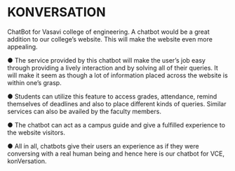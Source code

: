 # KONVERSATION

ChatBot for Vasavi college of engineering. 
A chatbot would be a great addition to our college’s website. This will
make the website even more appealing.

● The service provided by this chatbot will make the user’s job easy
through providing a lively interaction and by solving all of their queries. It
will make it seem as though a lot of information placed across the
website is within one’s grasp.

● Students can utilize this feature to access grades, attendance, remind
themselves of deadlines and also to place different kinds of queries.
Similar services can also be availed by the faculty members.

● The chatbot can act as a campus guide and give a fulfilled experience to
the website visitors.

● All in all, chatbots give their users an experience as if they were
conversing with a real human being and hence here is our chatbot for
VCE, konVersation.
